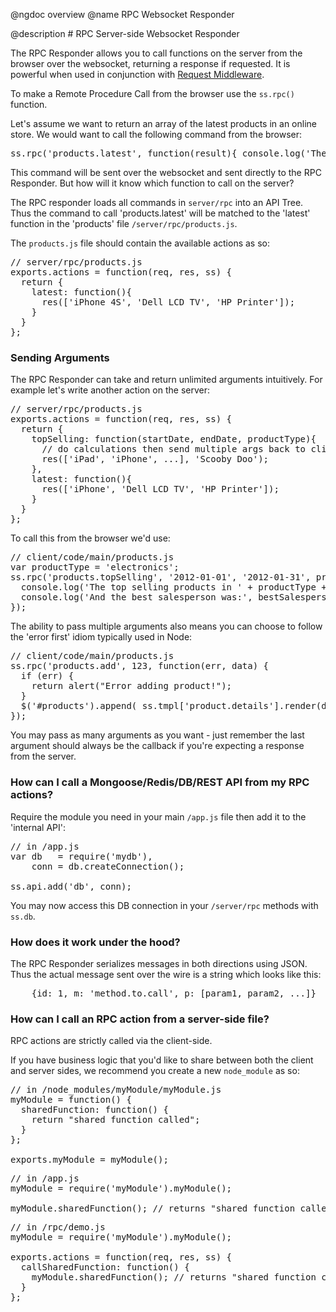 @ngdoc overview
@name RPC Websocket Responder

@description
# RPC Server-side Websocket Responder

The RPC Responder allows you to call functions on the server from the browser over the websocket, returning a response if requested. It is powerful when used in conjunction with [Request Middleware](#/tutorials/request_middleware).

To make a Remote Procedure Call from the browser use the `ss.rpc()` function.

Let's assume we want to return an array of the latest products in an online store. We would want to call the following command from the browser:

<pre>
ss.rpc('products.latest', function(result){ console.log('The latest products are:', result); })
</pre>

This command will be sent over the websocket and sent directly to the RPC Responder. But how will it know which function to call on the server?

The RPC responder loads all commands in `server/rpc` into an API Tree. Thus the command to call 'products.latest' will be matched to the 'latest' function in the 'products' file `/server/rpc/products.js`.

The `products.js` file should contain the available actions as so:

<pre>
// server/rpc/products.js
exports.actions = function(req, res, ss) {
  return {
    latest: function(){
      res(['iPhone 4S', 'Dell LCD TV', 'HP Printer']);
    }
  }
};
</pre>

### Sending Arguments

The RPC Responder can take and return unlimited arguments intuitively. For example let's write another action on the server:

<pre>
// server/rpc/products.js
exports.actions = function(req, res, ss) {
  return {
    topSelling: function(startDate, endDate, productType){
      // do calculations then send multiple args back to client...
      res(['iPad', 'iPhone', ...], 'Scooby Doo');
    },
    latest: function(){
      res(['iPhone', 'Dell LCD TV', 'HP Printer']);
    }
  }
};
</pre>

To call this from the browser we'd use:

<pre>
// client/code/main/products.js
var productType = 'electronics';
ss.rpc('products.topSelling', '2012-01-01', '2012-01-31', productType, function(products, bestSalesperson) {
  console.log('The top selling products in ' + productType + ' were:', products);
  console.log('And the best salesperson was:', bestSalesperson);
});
</pre>

The ability to pass multiple arguments also means you can choose to follow the 'error first' idiom typically used in Node:

<pre>
// client/code/main/products.js
ss.rpc('products.add', 123, function(err, data) {
  if (err) {
    return alert("Error adding product!");
  }
  $('#products').append( ss.tmpl['product.details'].render(data) );
});
</pre>

You may pass as many arguments as you want - just remember the last argument should always be the callback if you're expecting a response from the server.


### How can I call a Mongoose/Redis/DB/REST API from my RPC actions?

Require the module you need in your main `/app.js` file then add it to the 'internal API':

<pre>
// in /app.js
var db   = require('mydb'),
    conn = db.createConnection();

ss.api.add('db', conn);
</pre>

You may now access this DB connection in your `/server/rpc` methods with `ss.db`.


### How does it work under the hood?

The RPC Responder serializes messages in both directions using JSON. Thus the actual message sent over the wire is a string which looks like this:
<pre>
    {id: 1, m: 'method.to.call', p: [param1, param2, ...]}
</pre>


### How can I call an RPC action from a server-side file?

RPC actions are strictly called via the client-side.

If you have business logic that you'd like to share between both the client and server sides, we recommend you create a new `node_module` as so:

<pre>
// in /node_modules/myModule/myModule.js
myModule = function() {
  sharedFunction: function() {
    return "shared function called";
  }
};

exports.myModule = myModule();
</pre>

<pre>
// in /app.js
myModule = require('myModule').myModule();

myModule.sharedFunction(); // returns "shared function called"
</pre>

<pre>
// in /rpc/demo.js
myModule = require('myModule').myModule();

exports.actions = function(req, res, ss) {
  callSharedFunction: function() {
    myModule.sharedFunction(); // returns "shared function called"
  }
};
</pre>
